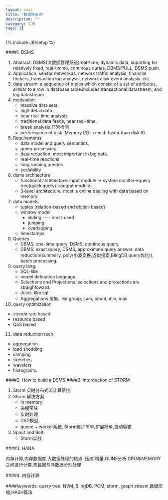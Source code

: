 ```yaml
---
layout: post
title: "数据库系统"
description: ""
category: 工具
tags: []
---
```

{% include JB/setup %}

####1. DSMS
1. Abstract: DSMS(流数据管理系统)real-time, dynamic data, suporting for relatively fixed, real-timme, continous quries. DBMS:PULL, DSMS:push.
2. Application: sensor networkds, network traffic analysis, financial trickers, transaction log analysis, network click event analysis. etc.
3. data stream: a sequence of tuples which consist of a set of attributes, similar to a row in database table.includes transactional datastream, and log datastream.
4. motivation:
   * massive data sets
   * high detail data
   * near real-time analysis
   * traditional data feeds, near real-time.
   * break analysis 异常检测
   * performance of disk. Memory I/O is much faster than disk IO.
5. Requirements
   * data model and query semantics.
   * query processing
   * data reduction. most important in big data.
   * real-time reactions
   * long running queries
   * scalability
6. dsms architecture
   * functional architecture: input module -> system monitor->query tree(quick query)->output module.
   * 3-level architecture. most is online dealing with data based on memory.
7. data models
   * tuples (relation-based and object-based)
   * window model
     * sliding ---- most-used
     * jumping 
     * overlapping
   * timestamps
8. Queries
   * DBMS: one-time query, DSMS: continous query.
   * DBMS: exact query, DSMS, approximate query answer. data reduction(summary, poly(小波变换,近似搜索,BlingDB,query优化)), batch processing.
9. query lang. 
   * SQL-like
   * model defination language.
   * Selections and Projections. selections and projections are straighfoward.
   * Joins. like sql
   * Aggregations 聚集. like group, sum, count, min, max
10. query optimization
   * stream rate based
   * resource based
   * QoS based
11. data reduction tech
   * aggregation
   * load shedding
   * samping
   * sketches
   * wavelets
   * histograms.

####2. How to build a DSMS 
####3. Intorduction of STORM
1. Storm
   实时分布式流计算系统.
2. Storm 解决方案
   * in memory
   * 进程常驻
   * 实时处理
   * DAG模型
   * queue + worker系统, Storm维护简单,扩展简单,自动容错.
3. Spout and Bolt.
   * Storm实战

####3. HANA

   内存计算,内存数据库
   大数据处理的热点: 压缩,增量,OLINE分析.CPU与MEMORY之间进行计算.热数据与冷数据分别处理

####4. 内存计算
    
####keywords: query tree, NVM, BlingDB, PCM, storm, graph stream,数据压缩,HASH算法

